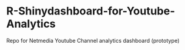 # R-Shinydashboard-for-Youtube-Analytics
Repo for Netmedia Youtube Channel analytics dashboard (prototype)
